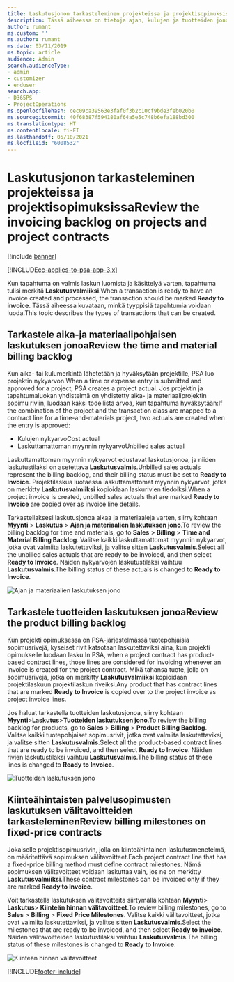 ```yaml
---
title: Laskutusjonon tarkasteleminen projekteissa ja projektisopimuksissa
description: Tässä aiheessa on tietoja ajan, kulujen ja tuotteiden jonojen tarkastelusta sekä siitä, miten ne voidaan merkitä laskutusvalmiiksi.
author: rumant
ms.custom: ''
ms.author: rumant
ms.date: 03/11/2019
ms.topic: article
audience: Admin
search.audienceType:
- admin
- customizer
- enduser
search.app:
- D365PS
- ProjectOperations
ms.openlocfilehash: cec09ca39563e3faf0f3b2c10cf9bde3feb020b0
ms.sourcegitcommit: 40f68387f594180af64a5e5c748b6efa188bd300
ms.translationtype: HT
ms.contentlocale: fi-FI
ms.lasthandoff: 05/10/2021
ms.locfileid: "6008532"
---
```

# <a name="review-the-invoicing-backlog-on-projects-and-project-contracts"></a><span data-ttu-id="7d08a-103">Laskutusjonon tarkasteleminen projekteissa ja projektisopimuksissa</span><span class="sxs-lookup"><span data-stu-id="7d08a-103">Review the invoicing backlog on projects and project contracts</span></span>

[!include [banner](../includes/psa-now-project-operations.md)]

[!INCLUDE[cc-applies-to-psa-app-3.x](../includes/cc-applies-to-psa-app-3x.md)]

<span data-ttu-id="7d08a-104">Kun tapahtuma on valmis laskun luomista ja käsittelyä varten, tapahtuma tulisi merkitä **Laskutusvalmiiksi**.</span><span class="sxs-lookup"><span data-stu-id="7d08a-104">When a transaction is ready to have an invoice created and processed, the transaction should be marked **Ready to invoice**.</span></span> <span data-ttu-id="7d08a-105">Tässä aiheessa kuvataan, minkä tyyppisiä tapahtumia voidaan luoda.</span><span class="sxs-lookup"><span data-stu-id="7d08a-105">This topic describes the types of transactions that can be created.</span></span>

## <a name="review-the-time-and-material-billing-backlog"></a><span data-ttu-id="7d08a-106">Tarkastele aika-ja materiaalipohjaisen laskutuksen jonoa</span><span class="sxs-lookup"><span data-stu-id="7d08a-106">Review the time and material billing backlog</span></span>

<span data-ttu-id="7d08a-107">Kun aika- tai kulumerkintä lähetetään ja hyväksytään projektille, PSA luo projektin nykyarvon.</span><span class="sxs-lookup"><span data-stu-id="7d08a-107">When a time or expense entry is submitted and approved for a project, PSA creates a project actual.</span></span> <span data-ttu-id="7d08a-108">Jos projektin ja tapahtumaluokan yhdistelmä on yhdistetty aika- ja materiaaliprojektin sopimu riviin, luodaan kaksi todellista arvoa, kun tapahtuma hyväksytään:</span><span class="sxs-lookup"><span data-stu-id="7d08a-108">If the combination of the project and the transaction class are mapped to a contract line for a time-and-materials project, two actuals are created when the entry is approved:</span></span>

- <span data-ttu-id="7d08a-109">Kulujen nykyarvo</span><span class="sxs-lookup"><span data-stu-id="7d08a-109">Cost actual</span></span> 
- <span data-ttu-id="7d08a-110">Laskuttamattoman myynnin nykyarvo</span><span class="sxs-lookup"><span data-stu-id="7d08a-110">Unbilled sales actual</span></span>

<span data-ttu-id="7d08a-111">Laskuttamattoman myynnin nykyarvot edustavat laskutusjonoa, ja niiden laskutustilaksi on asetettava **Laskutusvalmis**.</span><span class="sxs-lookup"><span data-stu-id="7d08a-111">Unbilled sales actuals represent the billing backlog, and their billing status must be set to **Ready to Invoice**.</span></span> <span data-ttu-id="7d08a-112">Projektilaskua luotaessa laskuttamattomat myynnin nykyarvot, jotka on merkitty **Laskutusvalmiiksi** kopioidaan laskurivien tiedoiksi.</span><span class="sxs-lookup"><span data-stu-id="7d08a-112">When a project invoice is created, unbilled sales actuals that are marked **Ready to Invoice** are copied over as invoice line details.</span></span>

<span data-ttu-id="7d08a-113">Tarkastellaksesi laskutusjonoa aikaa ja materiaaleja varten, siirry kohtaan **Myynti** \> **Laskutus** \> **Ajan ja materiaalien laskutuksen jono**.</span><span class="sxs-lookup"><span data-stu-id="7d08a-113">To review the billing backlog for time and materials, go to **Sales** \> **Billing** \> **Time and Material Billing Backlog**.</span></span> <span data-ttu-id="7d08a-114">Valitse kaikki laskuttamattomat myynnin nykyarvot, jotka ovat valmiita laskutettaviksi, ja valitse sitten **Laskutusvalmis**.</span><span class="sxs-lookup"><span data-stu-id="7d08a-114">Select all the unbilled sales actuals that are ready to be invoiced, and then select **Ready to Invoice**.</span></span> <span data-ttu-id="7d08a-115">Näiden nykyarvojen laskutustilaksi vaihtuu **Laskutusvalmis**.</span><span class="sxs-lookup"><span data-stu-id="7d08a-115">The billing status of these actuals is changed to **Ready to Invoice**.</span></span>

![Ajan ja materiaalien laskutuksen jono](media/TMBacklog.png)

## <a name="review-the-product-billing-backlog"></a><span data-ttu-id="7d08a-117">Tarkastele tuotteiden laskutuksen jonoa</span><span class="sxs-lookup"><span data-stu-id="7d08a-117">Review the product billing backlog</span></span>

<span data-ttu-id="7d08a-118">Kun projekti opimuksessa on PSA-järjestelmässä tuotepohjaisia sopimusrivejä, kyseiset rivit katsotaan laskutettaviksi aina, kun projekti opimukselle luodaan lasku.</span><span class="sxs-lookup"><span data-stu-id="7d08a-118">In PSA, when a project contract has product-based contract lines, those lines are considered for invoicing whenever an invoice is created for the project contract.</span></span> <span data-ttu-id="7d08a-119">Mikä tahansa tuote, jolla on sopimusrivejä, jotka on merkitty **Laskutusvalmiiksi** kopioidaan projektilaskuun projektilaskun riveiksi.</span><span class="sxs-lookup"><span data-stu-id="7d08a-119">Any product that has contract lines that are marked **Ready to Invoice** is copied over to the project invoice as project invoice lines.</span></span>

<span data-ttu-id="7d08a-120">Jos haluat tarkastella tuotteiden laskutusjonoa, siirry kohtaan **Myynti**\>**Laskutus**\>**Tuotteiden laskutuksen jono**.</span><span class="sxs-lookup"><span data-stu-id="7d08a-120">To review the billing backlog for products, go to **Sales** \> **Billing** \> **Product Billing Backlog**.</span></span> <span data-ttu-id="7d08a-121">Valitse kaikki tuotepohjaiset sopimusrivit, jotka ovat valmiita laskutettaviksi, ja valitse sitten **Laskutusvalmis**.</span><span class="sxs-lookup"><span data-stu-id="7d08a-121">Select all the product-based contract lines that are ready to be invoiced, and then select **Ready to Invoice**.</span></span> <span data-ttu-id="7d08a-122">Näiden rivien laskutustilaksi vaihtuu **Laskutusvalmis**.</span><span class="sxs-lookup"><span data-stu-id="7d08a-122">The billing status of these lines is changed to **Ready to Invoice**.</span></span>

![Tuotteiden laskutuksen jono](media/ProductBacklog.png)

## <a name="review-billing-milestones-on-fixed-price-contracts"></a><span data-ttu-id="7d08a-124">Kiinteähintaisten palvelusopimusten laskutuksen välitavoitteiden tarkasteleminen</span><span class="sxs-lookup"><span data-stu-id="7d08a-124">Review billing milestones on fixed-price contracts</span></span>

<span data-ttu-id="7d08a-125">Jokaiselle projektisopimusrivin, jolla on kiinteähintainen laskutusmenetelmä, on määritettävä sopimuksen välitavoitteet.</span><span class="sxs-lookup"><span data-stu-id="7d08a-125">Each project contract line that has a fixed-price billing method must define contract milestones.</span></span> <span data-ttu-id="7d08a-126">Nämä sopimuksen välitavoitteet voidaan laskuttaa vain, jos ne on merkitty **Laskutusvalmiiksi**.</span><span class="sxs-lookup"><span data-stu-id="7d08a-126">These contract milestones can be invoiced only if they are marked **Ready to Invoice**.</span></span> 

<span data-ttu-id="7d08a-127">Voit tarkastella laskutuksen välitavoitteita siirtymällä kohtaan **Myynti**\> **Laskutus**\> **Kiinteän hinnan välitavoitteet**.</span><span class="sxs-lookup"><span data-stu-id="7d08a-127">To review billing milestones, go to **Sales** \> **Billing** \> **Fixed Price Milestones**.</span></span> <span data-ttu-id="7d08a-128">Valitse kaikki välitavoitteet, jotka ovat valmiita laskutettaviksi, ja valitse sitten **Laskutusvalmis**.</span><span class="sxs-lookup"><span data-stu-id="7d08a-128">Select the milestones that are ready to be invoiced, and then select **Ready to invoice**.</span></span> <span data-ttu-id="7d08a-129">Näiden välitavoitteiden laskutustilaksi vaihtuu **Laskutusvalmis**.</span><span class="sxs-lookup"><span data-stu-id="7d08a-129">The billing status of these milestones is changed to **Ready to Invoice**.</span></span>

![Kiinteän hinnan välitavoitteet](media/FPBacklog.png)


[!INCLUDE[footer-include](../includes/footer-banner.md)]